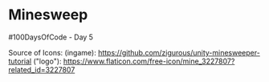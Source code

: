 # Minesweep
#100DaysOfCode - Day 5

Source of Icons: 
(ingame): https://github.com/zigurous/unity-minesweeper-tutorial
("logo"): https://www.flaticon.com/free-icon/mine_3227807?related_id=3227807
